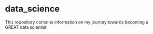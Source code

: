 # data_science
This repository contains information on my journey towards becoming a GREAT data scientist
